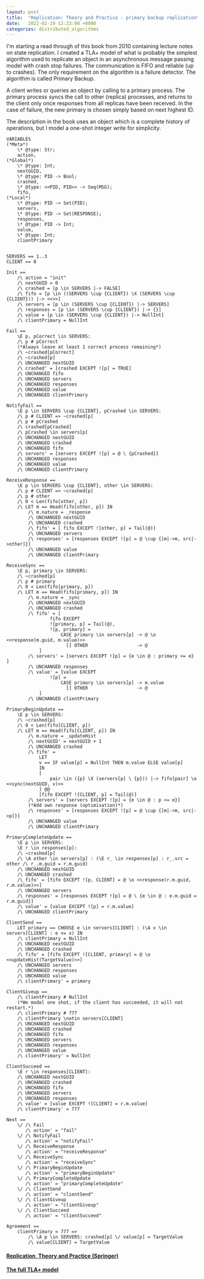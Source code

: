 ```yaml
---
layout: post
title:  "Replication: Theory and Practice - primary backup replication"
date:   2022-02-19 12:33:00 +0000
categories: distributed_algorithms
---
```


I'm starting a read through of this book from 2010 containing lecture notes on state replication. I created a TLA+ model of what is probably the simplest algorithm used to replicate an object in an asynchronous message passing model with crash stop failures. The communication is FIFO and reliable (up to crashes). The only requirement on the algorithm is a failure detector. The algorithm is called Primary Backup.

A client writes or queries an object by calling to a primary process. The primary process syncs the call to other (replica) processes, and returns to the client only once responses from all replicas have been received. In the case of failure, the new primary is chosen simply based on next highest ID.

The description in the book uses an object which is a complete history of operations, but I model a one-shot integer write for simplicity.

```tla
VARIABLES
(*Meta*)
    \* @type: Str;
    action,
(*Global*)
    \* @type: Int;
    nextGUID,
    \* @type: PID -> Bool;
    crashed,
    \* @type: <<PID, PID>> -> Seq(MSG);
    fifo,
(*Local*)
    \* @type: PID -> Set(PID);
    servers,
    \* @type: PID -> Set(RESPONSE);
    responses,
    \* @type: PID -> Int;
    value,
    \* @type: Int;
    clientPrimary


SERVERS == 1..3
CLIENT == 0

Init == 
    /\ action = "init"
    /\ nextGUID = 0
    /\ crashed = [p \in SERVERS |-> FALSE]
    /\ fifo = [p \in ((SERVERS \cup {CLIENT}) \X (SERVERS \cup {CLIENT})) |-> <<>>]
    /\ servers = [p \in (SERVERS \cup {CLIENT}) |-> SERVERS]
    /\ responses = [p \in (SERVERS \cup {CLIENT}) |-> {}]
    /\ value = [p \in (SERVERS \cup {CLIENT}) |-> NullInt]
    /\ clientPrimary = NullInt

Fail ==
    \E p, pCorrect \in SERVERS: 
    /\ p # pCorrect
    (*Always leave at least 1 correct process remaining*)
    /\ ~crashed[pCorrect]
    /\ ~crashed[p]
    /\ UNCHANGED nextGUID
    /\ crashed' = [crashed EXCEPT ![p] = TRUE]
    /\ UNCHANGED fifo
    /\ UNCHANGED servers
    /\ UNCHANGED responses
    /\ UNCHANGED value
    /\ UNCHANGED clientPrimary

NotifyFail ==
    \E p \in SERVERS \cup {CLIENT}, pCrashed \in SERVERS:
    /\ p # CLIENT => ~crashed[p]
    /\ p # pCrashed
    /\ crashed[pCrashed]
    /\ pCrashed \in servers[p]
    /\ UNCHANGED nextGUID
    /\ UNCHANGED crashed
    /\ UNCHANGED fifo
    /\ servers' = [servers EXCEPT ![p] = @ \ {pCrashed}]
    /\ UNCHANGED responses
    /\ UNCHANGED value
    /\ UNCHANGED clientPrimary

ReceiveResponse == 
    \E p \in SERVERS \cup {CLIENT}, other \in SERVERS:
    /\ p # CLIENT => ~crashed[p]
    /\ p # other
    /\ 0 < Len(fifo[other, p])
    /\ LET m == Head(fifo[other, p]) IN
        /\ m.nature = _response
        /\ UNCHANGED nextGUID
        /\ UNCHANGED crashed
        /\ fifo' = [ fifo EXCEPT ![other, p] = Tail(@)]
        /\ UNCHANGED servers
        /\ responses' = [responses EXCEPT ![p] = @ \cup {[m|->m, src|->other]}]
        /\ UNCHANGED value
        /\ UNCHANGED clientPrimary
    
ReceiveSync ==
    \E p, primary \in SERVERS:
    /\ ~crashed[p]
    /\ p # primary
    /\ 0 < Len(fifo[primary, p])
    /\ LET m == Head(fifo[primary, p]) IN
        /\ m.nature = _sync
        /\ UNCHANGED nextGUID
        /\ UNCHANGED crashed
        /\ fifo' = [
                fifo EXCEPT
                ![primary, p] = Tail(@),
                ![p, primary] = 
                    CASE primary \in servers[p] -> @ \o <<response(m.guid, m.value)>>
                      [] OTHER                  -> @
            ]
        /\ servers' = [servers EXCEPT ![p] = {e \in @ : primary <= e} ]
        /\ UNCHANGED responses
        /\ value' = [value EXCEPT
                ![p] =
                    CASE primary \in servers[p] -> m.value
                      [] OTHER                  -> @
            ]
        /\ UNCHANGED clientPrimary

PrimaryBeginUpdate ==
    \E p \in SERVERS:
    /\ ~crashed[p]
    /\ 0 < Len(fifo[CLIENT, p])
    /\ LET m == Head(fifo[CLIENT, p]) IN
        /\ m.nature = _updateHist
        /\ nextGUID' = nextGUID + 1
        /\ UNCHANGED crashed
        /\ fifo' =
            LET
            v == IF value[p] = NullInt THEN m.value ELSE value[p]
            IN
            [
                pair \in ({p} \X (servers[p] \ {p})) |-> fifo[pair] \o <<sync(nextGUID, v)>>
            ] @@ 
            [fifo EXCEPT ![CLIENT, p] = Tail(@)]
        /\ servers' = [servers EXCEPT ![p] = {e \in @ : p <= e}]
        (*Add own response (optimisation)*)
        /\ responses' = [responses EXCEPT ![p] = @ \cup {[m|->m, src|->p]}]
        /\ UNCHANGED value
        /\ UNCHANGED clientPrimary

PrimaryCompleteUpdate ==
    \E p \in SERVERS:
    \E r \in responses[p]:
    /\ ~crashed[p]
    /\ \A other \in servers[p] : (\E r_ \in responses[p] : r_.src = other /\ r_.m.guid = r.m.guid)
    /\ UNCHANGED nextGUID
    /\ UNCHANGED crashed
    /\ fifo' = [fifo EXCEPT ![p, CLIENT] = @ \o <<response(r.m.guid, r.m.value)>>]
    /\ UNCHANGED servers
    /\ responses' = [responses EXCEPT ![p] = @ \ {e \in @ : e.m.guid = r.m.guid}]
    /\ value' = [value EXCEPT ![p] = r.m.value]
    /\ UNCHANGED clientPrimary

ClientSend == 
    LET primary == CHOOSE e \in servers[CLIENT] : (\A x \in servers[CLIENT] : e <= x) IN
    /\ clientPrimary = NullInt
    /\ UNCHANGED nextGUID
    /\ UNCHANGED crashed
    /\ fifo' = [fifo EXCEPT ![CLIENT, primary] = @ \o <<updateHist(TargetValue)>>]
    /\ UNCHANGED servers
    /\ UNCHANGED responses
    /\ UNCHANGED value
    /\ clientPrimary' = primary

ClientGiveup == 
    /\ clientPrimary # NullInt
    (*We model one shot, if the client has succeeded, it will not restart.*)
    /\ clientPrimary # 777
    /\ clientPrimary \notin servers[CLIENT]
    /\ UNCHANGED nextGUID
    /\ UNCHANGED crashed
    /\ UNCHANGED fifo
    /\ UNCHANGED servers
    /\ UNCHANGED responses
    /\ UNCHANGED value
    /\ clientPrimary' = NullInt

ClientSucceed == 
    \E r \in responses[CLIENT]:
    /\ UNCHANGED nextGUID
    /\ UNCHANGED crashed
    /\ UNCHANGED fifo
    /\ UNCHANGED servers
    /\ UNCHANGED responses
    /\ value' = [value EXCEPT ![CLIENT] = r.m.value]
    /\ clientPrimary' = 777

Next ==
    \/ /\ Fail
       /\ action' = "fail"
    \/ /\ NotifyFail
       /\ action' = "notifyFail"
    \/ /\ ReceiveResponse
       /\ action' = "receiveResponse"
    \/ /\ ReceiveSync
       /\ action' = "receiveSync"
    \/ /\ PrimaryBeginUpdate
       /\ action' = "primaryBeginUpdate"
    \/ /\ PrimaryCompleteUpdate
       /\ action' = "primaryCompleteUpdate"
    \/ /\ ClientSend
       /\ action' = "clientSend"
    \/ /\ ClientGiveup
       /\ action' = "clientGiveup"
    \/ /\ ClientSucceed
       /\ action' = "clientSucceed"

Agreement ==
    clientPrimary = 777 => 
        /\ \A p \in SERVERS: crashed[p] \/ value[p] = TargetValue
        /\ value[CLIENT] = TargetValue
```

#### [Replication, Theory and Practice (Springer)](https://link.springer.com/book/10.1007/978-3-642-11294-2)

#### [The full TLA+ model](https://github.com/danwt/primary-backup-replication)

